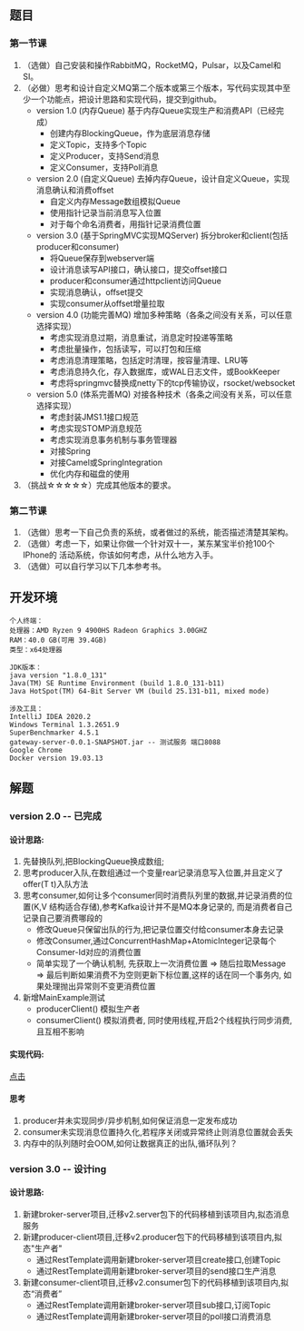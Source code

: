 ## 题目

### 第一节课

1. （选做）自己安装和操作RabbitMQ，RocketMQ，Pulsar，以及Camel和SI。
2. （必做）思考和设计自定义MQ第二个版本或第三个版本，写代码实现其中至少一个功能点，把设计思路和实现代码，提交到github。
    * version 1.0 (内存Queue) 基于内存Queue实现生产和消费API（已经完成）
        - 创建内存BlockingQueue，作为底层消息存储
        - 定义Topic，支持多个Topic
        - 定义Producer，支持Send消息
        - 定义Consumer，支持Poll消息
    * version 2.0 (自定义Queue) 去掉内存Queue，设计自定义Queue，实现消息确认和消费offset
        - 自定义内存Message数组模拟Queue
        - 使用指针记录当前消息写入位置
        - 对于每个命名消费者，用指针记录消费位置
    * version 3.0 (基于SpringMVC实现MQServer) 拆分broker和client(包括producer和consumer)
        - 将Queue保存到webserver端
        - 设计消息读写API接口，确认接口，提交offset接口
        - producer和consumer通过httpclient访问Queue
        - 实现消息确认，offset提交
        - 实现consumer从offset增量拉取
    * version 4.0 (功能完善MQ) 增加多种策略（各条之间没有关系，可以任意选择实现）
        - 考虑实现消息过期，消息重试，消息定时投递等策略
        - 考虑批量操作，包括读写，可以打包和压缩
        - 考虑消息清理策略，包括定时清理，按容量清理、LRU等
        - 考虑消息持久化，存入数据库，或WAL日志文件，或BookKeeper
        - 考虑将springmvc替换成netty下的tcp传输协议，rsocket/websocket
    * version 5.0 (体系完善MQ) 对接各种技术（各条之间没有关系，可以任意选择实现）
        - 考虑封装JMS1.1接口规范
        - 考虑实现STOMP消息规范
        - 考虑实现消息事务机制与事务管理器
        - 对接Spring
        - 对接Camel或SpringIntegration
        - 优化内存和磁盘的使用
3. （挑战☆☆☆☆☆）完成其他版本的要求。

### 第二节课

1. （选做）思考一下自己负责的系统，或者做过的系统，能否描述清楚其架构。
2. （选做）考虑一下，如果让你做一个针对双十一，某东某宝半价抢100个IPhone的 活动系统，你该如何考虑，从什么地方入手。
3. （选做）可以自行学习以下几本参考书。

## 开发环境

```
个人终端：
处理器：AMD Ryzen 9 4900HS Radeon Graphics 3.00GHZ
RAM：40.0 GB(可用 39.4GB)
类型：x64处理器
```

```
JDK版本：
java version "1.8.0_131"
Java(TM) SE Runtime Environment (build 1.8.0_131-b11)
Java HotSpot(TM) 64-Bit Server VM (build 25.131-b11, mixed mode)
```

```
涉及工具：
IntelliJ IDEA 2020.2
Windows Terminal 1.3.2651.9
SuperBenchmarker 4.5.1
gateway-server-0.0.1-SNAPSHOT.jar -- 测试服务 端口8088
Google Chrome
Docker version 19.03.13
```

## 解题

### version 2.0 -- 已完成

#### 设计思路:

1. 先替换队列,把BlockingQueue换成数组;
2. 思考producer入队,在数组通过一个变量rear记录消息写入位置,并且定义了offer(T t)入队方法
3. 思考consumer,如何让多个consumer同时消费队列里的数据,并记录消费的位置(K,V 结构适合存储),参考Kafka设计并不是MQ本身记录的, 而是消费者自己记录自己要消费哪段的
   - 修改Queue只保留出队的行为,把记录位置交付给consumer本身去记录
   - 修改Consumer,通过ConcurrentHashMap+AtomicInteger记录每个Consumer-Id对应的消费位置
   - 简单实现了一个确认机制, 先获取上一次消费位置 => 随后拉取Message => 最后判断如果消费不为空则更新下标位置,这样的话在同一个事务内, 如果处理抛出异常则不变更消费位置
4. 新增MainExample测试
   - producerClient() 模拟生产者
   - consumerClient() 模拟消费者, 同时使用线程,开启2个线程执行同步消费,且互相不影响

#### 实现代码:
[点击](https://github.com/EwenSheng/JAVA-000/tree/main/Week_14/syw-mq)

#### 思考

1. producer并未实现同步/异步机制,如何保证消息一定发布成功
2. consumer未实现消息位置持久化,若程序关闭或异常终止则消息位置就会丢失
3. 内存中的队列随时会OOM,如何让数据真正的出队,循环队列？

### version 3.0 -- 设计ing

#### 设计思路:

1. 新建broker-server项目,迁移v2.server包下的代码移植到该项目内,拟态消息服务
2. 新建producer-client项目,迁移v2.producer包下的代码移植到该项目内,拟态"生产者"
   - 通过RestTemplate调用新建broker-server项目create接口,创建Topic
   - 通过RestTemplate调用新建broker-server项目的send接口生产消息
3. 新建consumer-client项目,迁移v2.consumer包下的代码移植到该项目内,拟态“消费者”
   - 通过RestTemplate调用新建broker-server项目sub接口,订阅Topic
   - 通过RestTemplate调用新建broker-server项目的poll接口消费消息   